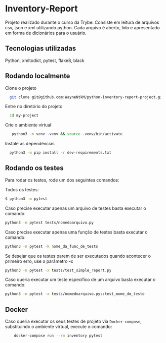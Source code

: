
# Inventory-Report

Projeto realizado durante o curso da Trybe. Consiste em leitura de arquivos csv, json e xml utilizando python. Cada arquivo é aberto, lido e apresentado em forma de dicionários para o usuário.


## Tecnologias utilizadas

Python, xmltodict, pytest, flake8, black


## Rodando localmente

Clone o projeto

```bash
  git clone git@github.com:WayneNtkM/python-inventory-report-project.git
```

Entre no diretório do projeto

```bash
  cd my-project
```

Crie o ambiente virtual

```bash
   python3 -m venv .venv && source .venv/bin/activate
```

Instale as dependências

```bash
  python3 -m pip install -r dev-requirements.txt
```


## Rodando os testes

Para rodar os testes, rode um dos seguintes comandos:

Todos os testes:
```bash
$ python3 -m pytest
```

Caso precise executar apenas um arquivo de testes basta executar o comando:

```bash
python3 -m pytest tests/nomedoarquivo.py
```

Caso precise executar apenas uma função de testes basta executar o comando:

```bash
python3 -m pytest -k nome_da_func_de_tests
```

Se desejar que os testes parem de ser executados quando acontecer o primeiro erro, use o parâmetro -x
```bash
python3 -m pytest -x tests/test_simple_report.py
```

Caso queria executar um teste especifico de um arquivo basta executar o comando:
```bash
python3 -m pytest -x tests/nomedoarquivo.py::test_nome_do_teste
```


## Docker

Caso queria executar os seus testes de projeto via `Docker-compose`, substituindo o ambiente virtual, execute o comando:
```bash
    docker-compose run --rm inventory pytest
```
